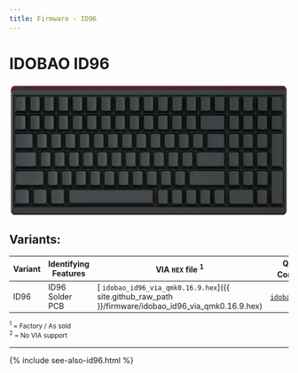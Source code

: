```yaml
---
title: Firmware - ID96
---
```


# IDOBAO ID96

<img src="../assets/img/idobao-id96.png" height="240" width="auto" style="display:block;margin-left:auto;margin-right:auto;">

## Variants:

| Variant | Identifying Features  | VIA `HEX` file <sup>1</sup> | QMK Config<sup>2</sup> | Source Location |
|---------|-----------------------|-----------------------------|------------------------|:---------------:|
| ID96 | ID96 Solder PCB | [<i class="fas fa-microchip"></i> `idobao_id96_via_qmk0.16.9.hex`]({{ site.github_raw_path }}/firmware/idobao_id96_via_qmk0.16.9.hex) | [<i class="fas fa-cog"></i> `idobao/id96`](https://config.qmk.fm/#/idobao/id96/LAYOUT) | [<i class="fab fa-github"></i> QMK]({{ site.github_qmk_path }}/id96) |

<small class="text-muted"><sup>1</sup> = Factory / As sold<br>
<sup>2</sup> = <i class="fas fa-exclamation-triangle"></i> No VIA support</small>

---

{% include see-also-id96.html %}
